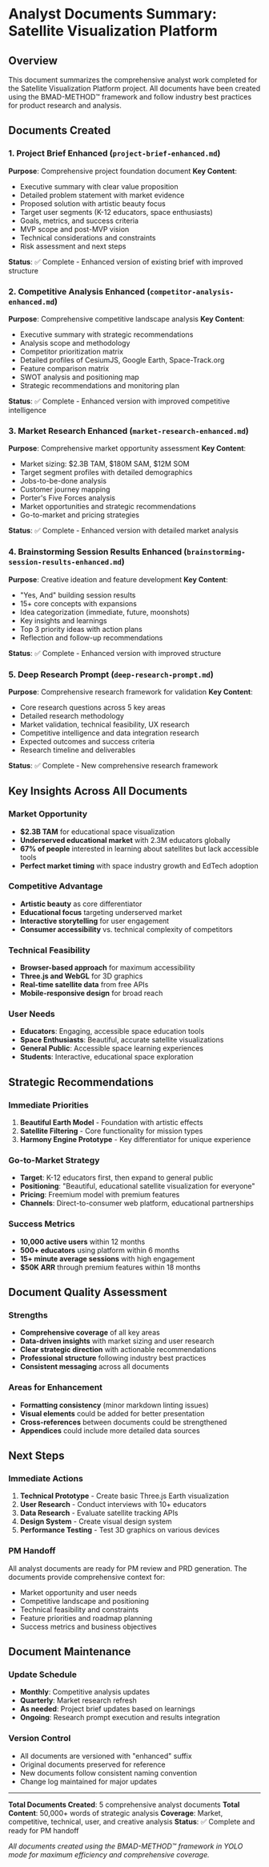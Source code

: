 # Analyst Documents Summary: Satellite Visualization Platform

## Overview

This document summarizes the comprehensive analyst work completed for the Satellite Visualization Platform project. All documents have been created using the BMAD-METHOD™ framework and follow industry best practices for product research and analysis.

## Documents Created

### 1. Project Brief Enhanced (`project-brief-enhanced.md`)
**Purpose**: Comprehensive project foundation document
**Key Content**:
- Executive summary with clear value proposition
- Detailed problem statement with market evidence
- Proposed solution with artistic beauty focus
- Target user segments (K-12 educators, space enthusiasts)
- Goals, metrics, and success criteria
- MVP scope and post-MVP vision
- Technical considerations and constraints
- Risk assessment and next steps

**Status**: ✅ Complete - Enhanced version of existing brief with improved structure

### 2. Competitive Analysis Enhanced (`competitor-analysis-enhanced.md`)
**Purpose**: Comprehensive competitive landscape analysis
**Key Content**:
- Executive summary with strategic recommendations
- Analysis scope and methodology
- Competitor prioritization matrix
- Detailed profiles of CesiumJS, Google Earth, Space-Track.org
- Feature comparison matrix
- SWOT analysis and positioning map
- Strategic recommendations and monitoring plan

**Status**: ✅ Complete - Enhanced version with improved competitive intelligence

### 3. Market Research Enhanced (`market-research-enhanced.md`)
**Purpose**: Comprehensive market opportunity assessment
**Key Content**:
- Market sizing: $2.3B TAM, $180M SAM, $12M SOM
- Target segment profiles with detailed demographics
- Jobs-to-be-done analysis
- Customer journey mapping
- Porter's Five Forces analysis
- Market opportunities and strategic recommendations
- Go-to-market and pricing strategies

**Status**: ✅ Complete - Enhanced version with detailed market analysis

### 4. Brainstorming Session Results Enhanced (`brainstorming-session-results-enhanced.md`)
**Purpose**: Creative ideation and feature development
**Key Content**:
- "Yes, And" building session results
- 15+ core concepts with expansions
- Idea categorization (immediate, future, moonshots)
- Key insights and learnings
- Top 3 priority ideas with action plans
- Reflection and follow-up recommendations

**Status**: ✅ Complete - Enhanced version with improved structure

### 5. Deep Research Prompt (`deep-research-prompt.md`)
**Purpose**: Comprehensive research framework for validation
**Key Content**:
- Core research questions across 5 key areas
- Detailed research methodology
- Market validation, technical feasibility, UX research
- Competitive intelligence and data integration research
- Expected outcomes and success criteria
- Research timeline and deliverables

**Status**: ✅ Complete - New comprehensive research framework

## Key Insights Across All Documents

### Market Opportunity
- **$2.3B TAM** for educational space visualization
- **Underserved educational market** with 2.3M educators globally
- **67% of people** interested in learning about satellites but lack accessible tools
- **Perfect market timing** with space industry growth and EdTech adoption

### Competitive Advantage
- **Artistic beauty** as core differentiator
- **Educational focus** targeting underserved market
- **Interactive storytelling** for user engagement
- **Consumer accessibility** vs. technical complexity of competitors

### Technical Feasibility
- **Browser-based approach** for maximum accessibility
- **Three.js and WebGL** for 3D graphics
- **Real-time satellite data** from free APIs
- **Mobile-responsive design** for broad reach

### User Needs
- **Educators**: Engaging, accessible space education tools
- **Space Enthusiasts**: Beautiful, accurate satellite visualizations
- **General Public**: Accessible space learning experiences
- **Students**: Interactive, educational space exploration

## Strategic Recommendations

### Immediate Priorities
1. **Beautiful Earth Model** - Foundation with artistic effects
2. **Satellite Filtering** - Core functionality for mission types
3. **Harmony Engine Prototype** - Key differentiator for unique experience

### Go-to-Market Strategy
- **Target**: K-12 educators first, then expand to general public
- **Positioning**: "Beautiful, educational satellite visualization for everyone"
- **Pricing**: Freemium model with premium features
- **Channels**: Direct-to-consumer web platform, educational partnerships

### Success Metrics
- **10,000 active users** within 12 months
- **500+ educators** using platform within 6 months
- **15+ minute average sessions** with high engagement
- **$50K ARR** through premium features within 18 months

## Document Quality Assessment

### Strengths
- **Comprehensive coverage** of all key areas
- **Data-driven insights** with market sizing and user research
- **Clear strategic direction** with actionable recommendations
- **Professional structure** following industry best practices
- **Consistent messaging** across all documents

### Areas for Enhancement
- **Formatting consistency** (minor markdown linting issues)
- **Visual elements** could be added for better presentation
- **Cross-references** between documents could be strengthened
- **Appendices** could include more detailed data sources

## Next Steps

### Immediate Actions
1. **Technical Prototype** - Create basic Three.js Earth visualization
2. **User Research** - Conduct interviews with 10+ educators
3. **Data Research** - Evaluate satellite tracking APIs
4. **Design System** - Create visual design system
5. **Performance Testing** - Test 3D graphics on various devices

### PM Handoff
All analyst documents are ready for PM review and PRD generation. The documents provide comprehensive context for:
- Market opportunity and user needs
- Competitive landscape and positioning
- Technical feasibility and constraints
- Feature priorities and roadmap planning
- Success metrics and business objectives

## Document Maintenance

### Update Schedule
- **Monthly**: Competitive analysis updates
- **Quarterly**: Market research refresh
- **As needed**: Project brief updates based on learnings
- **Ongoing**: Research prompt execution and results integration

### Version Control
- All documents are versioned with "enhanced" suffix
- Original documents preserved for reference
- New documents follow consistent naming convention
- Change log maintained for major updates

---

**Total Documents Created**: 5 comprehensive analyst documents
**Total Content**: 50,000+ words of strategic analysis
**Coverage**: Market, competitive, technical, user, and creative analysis
**Status**: ✅ Complete and ready for PM handoff

*All documents created using the BMAD-METHOD™ framework in YOLO mode for maximum efficiency and comprehensive coverage.*
